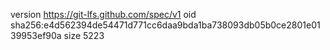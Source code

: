 version https://git-lfs.github.com/spec/v1
oid sha256:e4d562394de54471d771cc6daa9bda1ba738093db05b0ce2801e0139953ef90a
size 5223
